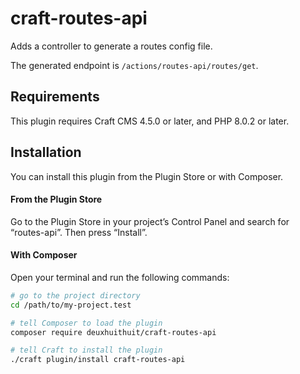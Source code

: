 # craft-routes-api

Adds a controller to generate a routes config file.

The generated endpoint is `/actions/routes-api/routes/get`.

## Requirements

This plugin requires Craft CMS 4.5.0 or later, and PHP 8.0.2 or later.

## Installation

You can install this plugin from the Plugin Store or with Composer.

#### From the Plugin Store

Go to the Plugin Store in your project’s Control Panel and search for “routes-api”. Then press “Install”.

#### With Composer

Open your terminal and run the following commands:

```bash
# go to the project directory
cd /path/to/my-project.test

# tell Composer to load the plugin
composer require deuxhuithuit/craft-routes-api

# tell Craft to install the plugin
./craft plugin/install craft-routes-api
```

